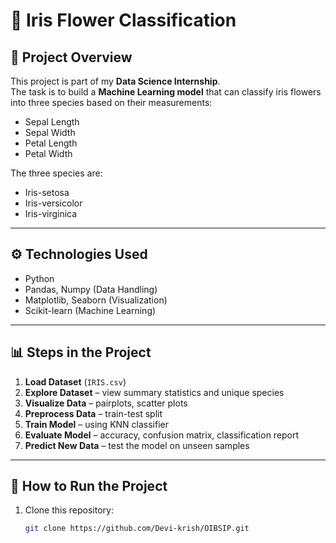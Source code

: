 # 🌸 Iris Flower Classification 

## 📌 Project Overview
This project is part of my **Data Science Internship**.  
The task is to build a **Machine Learning model** that can classify iris flowers into three species based on their measurements:

- Sepal Length  
- Sepal Width  
- Petal Length  
- Petal Width  

The three species are:
- Iris-setosa  
- Iris-versicolor  
- Iris-virginica  

---

## ⚙️ Technologies Used
- Python  
- Pandas, Numpy (Data Handling)  
- Matplotlib, Seaborn (Visualization)  
- Scikit-learn (Machine Learning)

---

## 📊 Steps in the Project
1. **Load Dataset** (`IRIS.csv`)  
2. **Explore Dataset** – view summary statistics and unique species  
3. **Visualize Data** – pairplots, scatter plots  
4. **Preprocess Data** – train-test split  
5. **Train Model** – using KNN classifier  
6. **Evaluate Model** – accuracy, confusion matrix, classification report  
7. **Predict New Data** – test the model on unseen samples  

---

## 🚀 How to Run the Project
1. Clone this repository:
   ```bash
   git clone https://github.com/Devi-krish/OIBSIP.git
